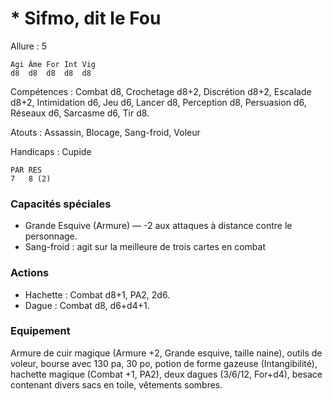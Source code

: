 
# * Sifmo, dit le Fou

Allure : 5

	Agi	Âme	For	Int	Vig
	d8	d8	d8	d8	d8

Compétences : Combat d8, Crochetage d8+2, Discrétion d8+2, Escalade d8+2, Intimidation d6, Jeu d6, Lancer d8, Perception d8, Persuasion d6, Réseaux d6, Sarcasme d6, Tir d8.

Atouts : Assassin, Blocage, Sang-froid, Voleur

Handicaps : Cupide

	PAR	RES
	7   8 (2)

### Capacités spéciales
- Grande Esquive (Armure) — -2 aux attaques à distance contre le personnage.
- Sang-froid : agit sur la meilleure de trois cartes en combat

### Actions
- Hachette : Combat d8+1, PA2, 2d6.
- Dague : Combat d8, d6+d4+1.

### Equipement
Armure de cuir magique (Armure +2, Grande esquive, taille naine), outils de voleur, bourse avec 130 pa, 30 po, potion de forme gazeuse (Intangibilité), hachette magique (Combat +1, PA2), deux dagues (3/6/12, For+d4), besace contenant divers sacs en toile, vêtements sombres.

